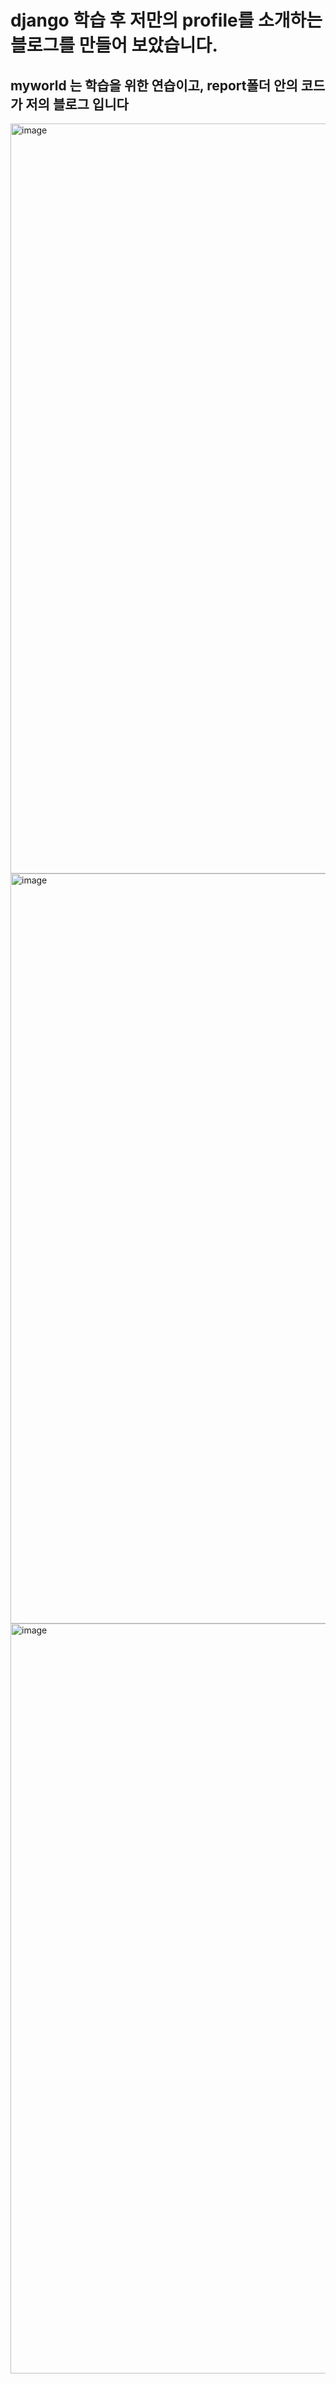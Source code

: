# django 학습 후 저만의 profile를 소개하는 블로그를 만들어 보았습니다.
## myworld 는 학습을 위한 연습이고, report폴더 안의 코드가 저의 블로그 입니다

<img width="1200" alt="image" src="https://user-images.githubusercontent.com/97490561/200168882-9e1e04d4-6af0-403a-8a92-383649ccec67.png">


<img width="1200" alt="image" src="https://user-images.githubusercontent.com/97490561/200168927-d6327cf8-cbfe-466a-9094-acb22fab68ff.png">


<img width="1200" alt="image" src="https://user-images.githubusercontent.com/97490561/200168945-18030b61-8fea-4e14-9ce1-79042222e400.png">
